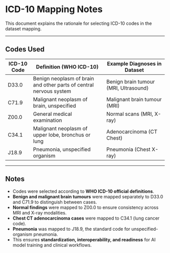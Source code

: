 # ICD-10 Mapping Notes

This document explains the rationale for selecting ICD-10 codes in the dataset mapping.

---

## Codes Used  

| ICD-10 Code | Definition (WHO ICD-10)                                            | Example Diagnoses in Dataset           |
|-------------|--------------------------------------------------------------------|----------------------------------------|
| D33.0       | Benign neoplasm of brain and other parts of central nervous system | Benign brain tumour (MRI, Ultrasound) |
| C71.9       | Malignant neoplasm of brain, unspecified                           | Malignant brain tumour (MRI)          |
| Z00.0       | General medical examination                                        | Normal scans (MRI, X-ray)             |
| C34.1       | Malignant neoplasm of upper lobe, bronchus or lung                 | Adenocarcinoma (CT Chest)             |
| J18.9       | Pneumonia, unspecified organism                                    | Pneumonia (Chest X-ray)               |

---

## Notes  
- Codes were selected according to **WHO ICD-10 official definitions**.  
- **Benign and malignant brain tumours** were mapped separately to D33.0 and C71.9 to distinguish between cases.  
- **Normal findings** were mapped to Z00.0 to ensure consistency across MRI and X-ray modalities.  
- **Chest CT adenocarcinoma cases** were mapped to C34.1 (lung cancer code).  
- **Pneumonia** was mapped to J18.9, the standard code for unspecified-organism pneumonia.  
- This ensures **standardization, interoperability, and readiness** for AI model training and clinical workflows.  

